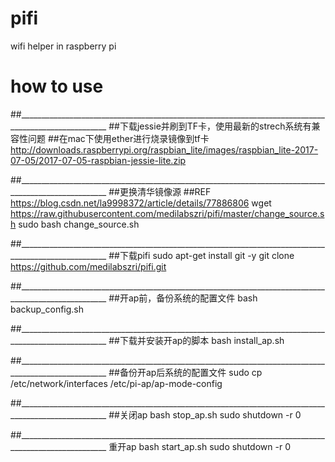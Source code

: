 # pifi
wifi helper in raspberry pi

# how to use
##____________________________________________________________________________________________________
##下载jessie并刷到TF卡，使用最新的strech系统有兼容性问题
##在mac下使用ether进行烧录镜像到tf卡
http://downloads.raspberrypi.org/raspbian_lite/images/raspbian_lite-2017-07-05/2017-07-05-raspbian-jessie-lite.zip

##____________________________________________________________________________________________________
##更换清华镜像源
##REF https://blog.csdn.net/la9998372/article/details/77886806
wget https://raw.githubusercontent.com/medilabszri/pifi/master/change_source.sh
sudo bash change_source.sh

##____________________________________________________________________________________________________
##下载pifi
sudo apt-get install git -y
git clone https://github.com/medilabszri/pifi.git

##____________________________________________________________________________________________________
##开ap前，备份系统的配置文件
bash backup_config.sh


##____________________________________________________________________________________________________
##下载并安装开ap的脚本
bash install_ap.sh

##____________________________________________________________________________________________________
##备份开ap后系统的配置文件
sudo cp /etc/network/interfaces /etc/pi-ap/ap-mode-config

##____________________________________________________________________________________________________
##关闭ap
bash stop_ap.sh
sudo shutdown -r 0

##____________________________________________________________________________________________________
重开ap
bash start_ap.sh
sudo shutdown -r 0
